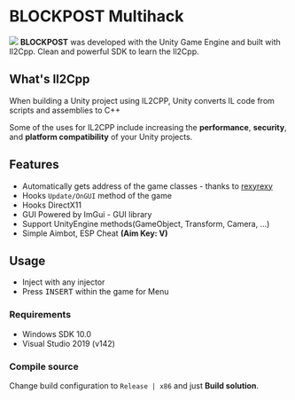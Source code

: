 # BLOCKPOST Multihack
![](https://i.imgur.com/SLIklW0.png)
**BLOCKPOST** was developed with the Unity Game Engine and built with Il2Cpp. Clean and powerful SDK to learn the Il2Cpp.

## What's Il2Cpp
When building a Unity project using IL2CPP, Unity converts IL code from scripts and assemblies to C++

Some of the uses for IL2CPP include increasing the **performance**, **security**, and **platform compatibility** of your Unity projects.

## Features
* Automatically gets address of the game classes - thanks to [rexyrexy](https://github.com/rexyrexy)
* Hooks `Update/OnGUI` method of the game
* Hooks DirectX11
* GUI Powered by ImGui - GUI library
* Support UnityEngine methods(GameObject, Transform, Camera, ...)
* Simple Aimbot, ESP Cheat **(Aim Key: V)**

## Usage
* Inject with any injector
* Press <kbd>INSERT</kbd> within the game for Menu

### Requirements
* Windows SDK 10.0
* Visual Studio 2019 (v142)

### Compile source
Change build configuration to `Release | x86` and just **Build solution**.